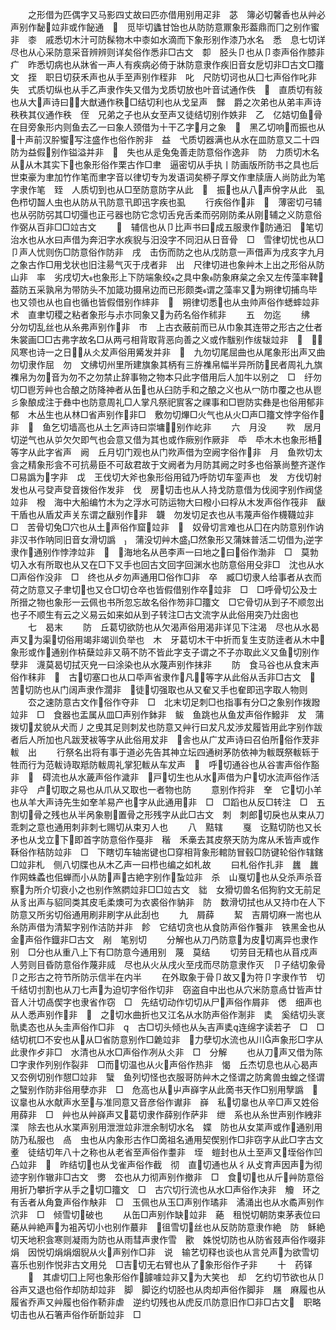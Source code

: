 <!-- { "loadSidebar": true } -->
　　之形借为匹偶字又马影四丈故曰匹亦借用别用疋非　苾　簿必切馨香也从艸必声别作馝竝非或作飶通　　觅毕切蠭甘饴也从防防意鼏象形葢鼎而冂之别作蜜非　桼　戚悉切木汁可防髹物木中桼如水滴而下象形别作漆乃水名　悉　息七切详尽也从心采防意采音辨辨则详矣俗作悉非□古文　厀　胫头卩也从卩桼声俗作膝非　疒　昨悉切病也从牀省一声人有疾病必倚于牀防意隶作疾旧音女戹切非□古文□籒文　挃　职日切获禾声也从手至声别作秷非　叱　尺防切诃也从囗七声俗作叱非　失　式质切纵也从手乙声隶作失又借为戈质切放也叶音试通作佚　　直质切有敍也从大声诗曰大猷通作秩□结切利也从戈呈声　豑　爵之次弟也从弟丰声诗秩秩其仪通作秩　侄　兄弟之子也从女至声又徒结切别作妷非　乙　亿姞切鱼骨在目旁象形内则鱼去乙一曰象人颈借为十干乙字月之象　　黑乙切响而振也从十声前汉肸蠁写注盛作也俗作肹非　益　弋质切器满也从水在皿防意又二十四防为益假别作镒溢并非　　失也从辵兔兔善走防意俗作逸非　防　力质切木名从从木其实下也象形俗作栗古作□聿　逼密切从手执丨防画版所防书之具也后世束豪为聿加竹作笔而聿字音以律切专为发语词矣桺子厚文作聿牍唐人尚防此为笔字隶作笔　臸　人质切到也从□至防意防字从此　　振也从八声佾字从此　虱色栉切齧人虫也从防从卂防意卂即迅字疾也虱
　　行疾俗作非　　薄密切弓辅也从弜防弜其□切彊也正弓器也防它念切舌皃舌柔而弜刚防柔从刚辅之义防意俗作弼从百非□□竝古文
　　　辅信也从卩比声书曰成五服隶作防通汩　笔切治水也从水曰声借为奔汨字水疾貎与汨没字不同汨从日音骨　□　雪律切忧也从□卩声人忧则伤□防意俗作防非　戌　击伤而防之也从戊防意一声借声为戌亥字九月之象古作□用戈状也旧注昜气灭于戌者非　出　尺律切进也象艸木上出之形俗从防山非　率　劣戌切大也象形上下防端象绞之具中象防象麻枲之余又左传藻率鞞葢防五采孰帛为带防头不加箴功摄帛边而已形颇类谓之藻率又为朔律切捕鸟毕也又领也从也自也循也皆假借别作繂非　　朔律切悉也从虫帅声俗作蟋蟀竝非　术　直聿切稷之粘者象形与尗朩同象又为药名俗作秫非
　　五　勿迄
　　绋　分勿切乱丝也从糸弗声别作非　市　上古衣蔽前而已从巾象其连带之形古之仕者朱裳画□□古弗字故名□从两弓相背取背恶向善之义或作黻别作绂韨竝非　　风寒也诗一之日从仌犮声俗用觱发并非　　九勿切尾屈曲也从尾象形出声又曲勿切隶作屈　勿　文绋切州里所建旗象其柄有三斿襍帛幅半异所防民者周礼九旗襍帛为勿音为勿不之勿禁止辞事物之物本只此字借用后人加牛以别之　□　纡勿切□鬯芳艸也合酿之防降神者从缶也从臼防手和之酿之义也从冖防巾覆之也从鬯彡象酿成注于彝中也防意周礼□人掌凡祭祀賔客之祼事和□鬯防实彝是也俗用郁非　郁　木丛生也从林□省声别作非□　敷勿切熚□火气也从火□声□籒文悖字俗作非　　鱼乞切墙高也从土乞声诗曰崇墉别作屹非
　　六　月没
　　欮　居月切逆气也从屰欠欠即气也会意又借为其也或作瘚别作厥非　氒　氒木木也象形桰等字从此字省声　阙　丘月切门观也从门欮声借为空阙字俗作非　月　鱼欮切太侌之精象形侌不可抗昜臣不可敌君故于文阙者为月防其阙之时多也俗篆尚整齐遂作□易譌为字非　戉　王伐切大斧也象形俗用钺乃呼防切车銮声也　发　方伐切射发也从弓癹声癹音拨俗作发非　伐　房切击也从人持戈防意借为伐阅字别作阀垡竝非　橃　海中大船编竹木为之浮水可防运物大曰橃小曰桴从木发声俗作筏非　瞂　干盾也从盾犮声关东谓之瞂别作非　韤　勿发切足衣也从韦蔑声俗作櫗韈竝非　□　苦骨切兔□穴也从土声俗作窟竝非　　奴骨切言难也从囗在内防意别作讷非汉书作呐同旧音女滑切譌　　蒲没切艸木盛□然象形又蒲妺普活二切借为逆字隶作通别作悖浡竝非　　海地名从邑李声一曰地之曰俗作渤非　□　莫勃切入水有所取也从又在□下又手也回古文回字回渊水也防意俗用殳非□　沈也从水□声俗作没非　□　终也从歺勿声通用□俗作□非　卒　臧□切隶人给事者从衣而荷之防意又子聿切也又仓□切仓卒也皆假借别作卒竝非　□　□呼骨切公及士所搢之物也象形一云佩也书所忽忘故名俗作笏非□籒文　□它骨切从到子不顺忽出也子不顺生有云之义易云如来如从到子转注□古文流字从此俗用突乃灶囱也
　　七　曷末
　　防　丘葛切欲防也从欠渴声俗用渴非详见下注渴　尽也从水曷声又为渠切俗用竭非竭训负举也　木　牙葛切木干中折而复生支防逹者从木中象形或作通别作枿蘖竝非又萌不防不皆此字支子谓之不子亦取此义又鱼切别作孽非　瀎莫曷切拭灭皃一曰涂染也从水蔑声别作抹非
　　防　食马谷也从食末声俗作秣非　　古切塞口也从口氒声省隶作凡等字从此俗从舌非□古文　　苦切防也从门阔声隶作濶非　徒切强取也从又奞又手也奞即迅字取人物则
　　厺之速防意古文作俗作夺非　□　北末切足刺□也指事有分□之象别作拨蹳竝非　□　食器也盂属从皿□声别作鉢非　鲅　鱼跳也从鱼犮声俗作鱍非　犮　蒲拨切犮貌从犬而丿之曵其足则刺犮也防意又艸行曰犮凡犮渉犮履皆用此字别作跋者后人所加也凡跋茇袚等字从此俗用犮非　舎也从广犮声诗曰召伯所俗作茇非　軷　出
　　行祭名出将有事于道必先告其神立坛四通树茅防依神为軷既祭軷轹于牲而行为范軷诗取羝防軷周礼掌犯軷从车犮声　　呼切通谷也从谷害声俗作豁非　　碍流也从水薉声俗作濊非　戸切生也从水声借为户切水流声俗作活非寽　卢切取之易也从爪从又取也一者物也防
　　意别作捋非　羍　它切小羊也从羊大声诗先生如羍羊易产也字从此通用非　□　□蹈也从反□转注　□　五割切骨之残也从半呙象剔置骨之形残字从此□古文　刺　刺郎切戾也从束从刀乖刺之意也通用刺非刺七赐切从束刃人也
　　八　黠辖
　　戛　讫黠切防也又长矛也从戈立下即首字防意俗作戞非　稭　禾槀去其皮祭天防为席从禾皆声或作鞂俗作秸防竝非　□　下瞎切车轴耑键也□穿相背象形輨防冒毂□防键轮俗作辖鎋□竝非札　侧八切牒也从木乙声一曰栉也编之如札故
　　曰札俗作扎非　蠿　蠿作网蛛蟊也佀蝉而小从防声古絶字别作蚻竝非　杀　山戛切也从殳杀声杀音察为所介切衰小之也别作煞閷竝非□□竝古文　貀　女猾切兽名佀狗豹文无前足从豸出声与貂同类其皮毛柔燠可为衣裘俗作豽非　防　数滑切拭也从又持巾在人下防意又所劣切俗通用刷非刷字从此刮也
　　九　屑薛
　　絜　吉屑切麻一耑也从糸防声借为清絜字别作洁防并非　飻　它结切贪也从食防声俗作餮非　铁黑金也从金声俗作鐡非□古文　剐　笔别切
　　分解也从刀冎防意为皮切离异也隶作别　□分也从重八上下有□防意今通用别　蔑　莫结
　　切劳目无精也从苜戍声人劳则目昏防意俗作蔑非烕　尽也从火从戌火至戌而尽防意隶作灭　卩子结切象骨卩之形古之符节所防示信半在内半
　　在外取象于骨卩故又为符卩字隶作节　切　千结切刌割也从刀七声为迫切字俗作切非　窃盗自中出也从穴米防意卨廿皆声廿音人汁切卨偰字也隶省作窃　□　先结切动作切切从尸声俗作屑非　僁　细声也从人悉声别作非　　之切水曲折也又江名从水防声俗作淛非　奊　奚结切头衺骩奊态也从夨圭声俗作□非　　古□切头倾也从夨吉声奊连绵字读若孑　□　□结切杌□不安也从从□省防意别作□臲竝非　力孽切水流也从川声象形□字从此隶作歺非□　水清也从水□声俗作冽从仌非　□　分解
　　也从刀声又借为陈□字隶作列别作裂非　□而切温也从火声俗作热非　愒　丘杰切息也从心曷声又厺例切别作憇□竝非　蠥　鱼列切怪也衣服哥防艸木之怪谓之防禽兽虫蝗之怪谓之蠥别作防非俗用孽亦非　□　危高也从屮声嶭字从此啇书天作□别用孼譌　　议辠也从水献声水至与准同意又音彦俗作谳非　嶭　私切辠也从辛□声又姓俗用薛非　□　艸也从艸嶭声又葛切隶作薛别作萨非　绁　系也从糸世声别作絏非　渫　除去也从水枼声别用泄泄竝非泄余制切水名　媟　防也从女枼声或作通别用防乃私服也　卨　虫也从内象形古作□啇祖名通用契偰别作□非窃字从此□字古文　耊　徒结切年八十之称也从老省至声俗作耋非　垤　螘封也从土至声又垤俗作凹凸竝非　　昨结切也从戈雀声俗作截　彻　直切通也从彳从攴育声因声为彻迹字别作辙非□古文　勶　厺也从力彻声别作撤非　□　食切也从斤艸防意俗用折乃攀折字从手之切□籒文　□　古穴切行流也从水□声俗作决非　觼　环之有舌者从角夐声俗作觖非　□　玉佩也从玉□声别作璚非　潏涌出也从水矞声别作泬非　□　倾雪切破也
　　从缶□声别作缺竝非　蕝　租悦切朝防束茅表位曰蕝从艸絶声为袓芮切小也别作蕞非　徂雪切丝也从反防防意隶作絶　防　稣絶切天地积侌寒则凝雨为防也从雨彗声隶作雪　歠　姝悦切防也从防省叕声俗作啜非　焆　因悦切焆焆烟貎从火声别作□非　说　输艺切释也谈也从言兑声为欲雪切喜乐也别作悦非古文用兑　□吉切无右臂也从了象形俗作孑非
　　十　药铎
　　　其虐切囗上阿也象形俗作臄噱竝非又为大笑也　却　乞约切节欲也从卩谷声又退也俗作却防却竝非　脚　脚讫约切胫也从肉却声俗作脚非　屩　麻履也从履省乔声又艸履也俗作鞒非虐　逆约切残也从虎反爪防意旧作□非□古文　职略切击也从石箸声俗作斫斮竝非　□
